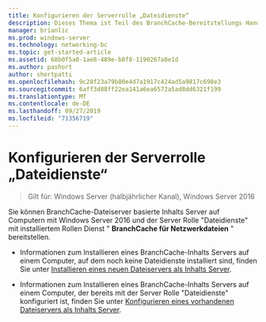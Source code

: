 ```yaml
---
title: Konfigurieren der Serverrolle „Dateidienste“
description: Dieses Thema ist Teil des BranchCache-Bereitstellungs Handbuchs für Windows Server 2016, das zeigt, wie BranchCache im Modus für verteilte und gehostete Caches bereitgestellt wird, um die WAN-Bandbreitenauslastung in Zweigniederlassungen zu optimieren.
manager: brianlic
ms.prod: windows-server
ms.technology: networking-bc
ms.topic: get-started-article
ms.assetid: 68b0f5a0-1ae8-489e-b8f8-1190267a0e1d
ms.author: pashort
author: shortpatti
ms.openlocfilehash: 9c28f23a79b80e4d7a1917c424ad5a9817c698e3
ms.sourcegitcommit: 6aff3d88ff22ea141a6ea6572a5ad8dd6321f199
ms.translationtype: MT
ms.contentlocale: de-DE
ms.lasthandoff: 09/27/2019
ms.locfileid: "71356719"
---
```

# <a name="configure-the-file-services-server-role"></a>Konfigurieren der Serverrolle „Dateidienste“

>Gilt für: Windows Server (halbjährlicher Kanal), Windows Server 2016

Sie können BranchCache-Dateiserver basierte Inhalts Server auf Computern mit Windows Server 2016 und der Server Rolle "Dateidienste" mit installiertem Rollen Dienst " **BranchCache für Netzwerkdateien** " bereitstellen.  
  
-   Informationen zum Installieren eines BranchCache-Inhalts Servers auf einem Computer, auf dem noch keine Dateidienste installiert sind, finden Sie unter [Installieren eines neuen Dateiservers als Inhalts Server](../../branchcache/deploy/Install-a-New-File-Server-as-a-Content-Server.md).  
  
-   Informationen zum Installieren eines BranchCache-Inhalts Servers auf einem Computer, der bereits mit der Server Rolle "Dateidienste" konfiguriert ist, finden Sie unter [Konfigurieren eines vorhandenen Dateiservers als Inhalts Server](../../branchcache/deploy/Configure-an-Existing-File-Server-as-a-Content-Server.md).  
  


